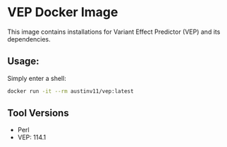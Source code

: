 # VEP Docker Image
This image contains installations for Variant Effect Predictor (VEP) and its dependencies.

## Usage:
Simply enter a shell:
```bash
docker run -it --rm austinv11/vep:latest
```

## Tool Versions
- Perl
- VEP: 114.1
